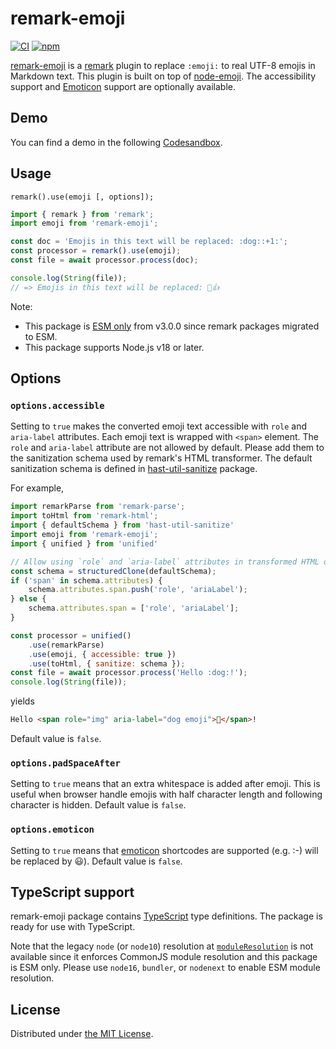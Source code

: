 remark-emoji
============
[![CI][ci-badge]][ci]
[![npm][npm-badge]][npm]

[remark-emoji][npm] is a [remark](https://github.com/remarkjs/remark) plugin to replace `:emoji:` to real UTF-8
emojis in Markdown text. This plugin is built on top of [node-emoji](https://www.npmjs.com/package/node-emoji).
The accessibility support and [Emoticon](https://en.wikipedia.org/wiki/Emoticon) support are optionally available.

## Demo

You can find a demo in the following [Codesandbox](https://codesandbox.io/p/sandbox/remark-emoji-example-w6yrmm).

## Usage

```
remark().use(emoji [, options]);
```

```javascript
import { remark } from 'remark';
import emoji from 'remark-emoji';

const doc = 'Emojis in this text will be replaced: :dog::+1:';
const processor = remark().use(emoji);
const file = await processor.process(doc);

console.log(String(file));
// => Emojis in this text will be replaced: 🐶👍
```

Note:

- This package is [ESM only][esm-only] from v3.0.0 since remark packages migrated to ESM.
- This package supports Node.js v18 or later.

## Options

### `options.accessible`

Setting to `true` makes the converted emoji text accessible with `role` and `aria-label` attributes. Each emoji
text is wrapped with `<span>` element. The `role` and `aria-label` attribute are not allowed by default. Please
add them to the sanitization schema used by remark's HTML transformer. The default sanitization schema is defined
in [hast-util-sanitize](https://www.npmjs.com/package/hast-util-sanitize) package.

For example,

```javascript
import remarkParse from 'remark-parse';
import toHtml from 'remark-html';
import { defaultSchema } from 'hast-util-sanitize'
import emoji from 'remark-emoji';
import { unified } from 'unified'

// Allow using `role` and `aria-label` attributes in transformed HTML document
const schema = structuredClone(defaultSchema);
if ('span' in schema.attributes) {
    schema.attributes.span.push('role', 'ariaLabel');
} else {
    schema.attributes.span = ['role', 'ariaLabel'];
}

const processor = unified()
    .use(remarkParse)
    .use(emoji, { accessible: true })
    .use(toHtml, { sanitize: schema });
const file = await processor.process('Hello :dog:!');
console.log(String(file));
```

yields

```html
Hello <span role="img" aria-label="dog emoji">🐶</span>!
```

Default value is `false`.

### `options.padSpaceAfter`

Setting to `true` means that an extra whitespace is added after emoji.
This is useful when browser handle emojis with half character length and following character is hidden.
Default value is `false`.

### `options.emoticon`

Setting to `true` means that [emoticon](https://www.npmjs.com/package/emoticon) shortcodes are supported (e.g. :-)
will be replaced by 😃). Default value is `false`.

## TypeScript support

remark-emoji package contains [TypeScript](https://www.typescriptlang.org/) type definitions. The package is ready
for use with TypeScript.

Note that the legacy `node` (or `node10`) resolution at [`moduleResolution`](https://www.typescriptlang.org/tsconfig#moduleResolution)
is not available since it enforces CommonJS module resolution and this package is ESM only. Please use `node16`,
`bundler`, or `nodenext` to enable ESM module resolution.

## License

Distributed under [the MIT License](LICENSE).



[ci-badge]: https://github.com/rhysd/remark-emoji/actions/workflows/ci.yml/badge.svg
[ci]: https://github.com/rhysd/remark-emoji/actions/workflows/ci.yml
[npm-badge]: https://badge.fury.io/js/remark-emoji.svg
[npm]: https://www.npmjs.com/package/remark-emoji
[esm-only]: https://gist.github.com/sindresorhus/a39789f98801d908bbc7ff3ecc99d99c
